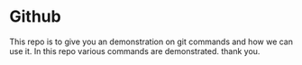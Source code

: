 # Github
This repo is to give you an demonstration on git commands and how we can use it.
In this repo various commands are demonstrated.
thank you.
